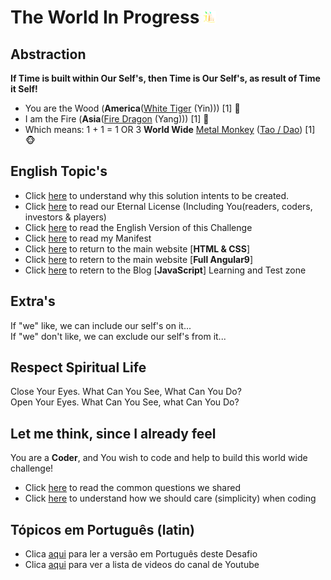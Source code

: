 # The World In Progress ![](./images/tao.png)



## Abstraction 

**If Time is built within Our Self's, then Time is Our Self's, as result of Time it Self!**

- You are the Wood (<b>America</b>([White Tiger](./letters/Tiger_America.md) (Yin))) [1] :tiger:
- I am the Fire (<b>Asia</b>([Fire Dragon](./letters/Dragon_Asia.md) (Yang))) [1] :dragon:
- Which means: 1 + 1 = 1 OR 3 <b>World Wide</b> [Metal Monkey](./textos/README.md) ([Tao / Dao](https://wiki.odicforcesounds.com/art/pages/Dao/index.html)) [1] :monkey_face:


## English Topic's

- Click [here](./dao/README.md) to understand why this solution intents to be created.
- Click [here](./letters/Eternal_License.md) to read our Eternal License (Including You(readers, coders, investors & players)
- Click [here](./en/README.md) to read the English Version of this Challenge
- Click [here](./MANIFEST.md) to read my Manifest
- Click [here](https://wiki.odicforcesounds.com/art/index.html) to return to the main website [<b>HTML & CSS</b>]
- Click [here](https://wiki.odicforcesounds.com/v/) to retern to the main website [<b>Full Angular9</b>]
- Click [here](https://wiki.odicforcesounds.com/blogjs/src/b.html/) to retern to the Blog [<b>JavaScript</b>] Learning and Test zone

## Extra's

If "we" like, we can include our self's on it...<br>
If "we" don't like, we can exclude our self's from it...

## Respect Spiritual Life

Close Your Eyes. What Can You See, What Can You Do?<br>
Open Your Eyes. What Can You See, what Can You Do?

## Let me think, since I already feel

You are a <b>Coder</b>, and You wish to code and help to build this world wide challenge!

- Click [here](./plan/Questions.md) to read the common questions we shared
- Click [here](./plan/psudoCode.md) to understand how we should care (simplicity) when coding

## Tópicos em Português (latin)

- Clica [aqui](./pt/README.md) para ler a versão em Português deste Desafio
- Clica [aqui](./yt/README.md) para ver a lista de videos do canal de Youtube
